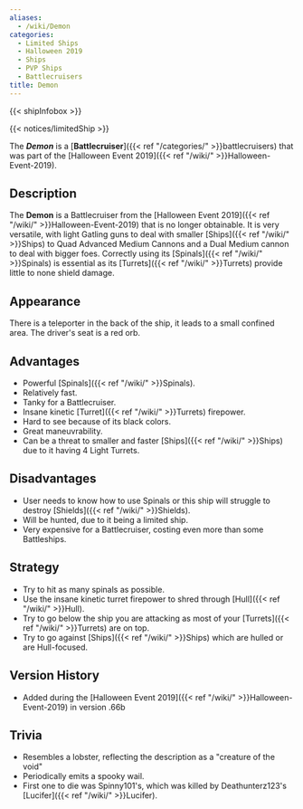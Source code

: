 ```yaml
---
aliases:
  - /wiki/Demon
categories:
  - Limited Ships
  - Halloween 2019
  - Ships
  - PVP Ships
  - Battlecruisers
title: Demon
---
```


{{< shipInfobox >}}

{{< notices/limitedShip >}}

The **_Demon_** is a [**Battlecruiser**]({{< ref "/categories/" >}}battlecruisers) that was part of the [Halloween Event 2019]({{< ref "/wiki/" >}}Halloween-Event-2019).

## Description

The **Demon** is a Battlecruiser from the [Halloween Event 2019]({{< ref "/wiki/" >}}Halloween-Event-2019) that is no longer obtainable. It is very versatile, with light Gatling guns to deal with smaller [Ships]({{< ref "/wiki/" >}}Ships) to Quad Advanced Medium Cannons and a Dual Medium cannon to deal with bigger foes. Correctly using its [Spinals]({{< ref "/wiki/" >}}Spinals) is essential as its [Turrets]({{< ref "/wiki/" >}}Turrets) provide little to none shield damage.

## Appearance

There is a teleporter in the back of the ship, it leads to a small confined area. The driver's seat is a red orb.

## Advantages

- Powerful [Spinals]({{< ref "/wiki/" >}}Spinals).
- Relatively fast.
- Tanky for a Battlecruiser.
- Insane kinetic [Turret]({{< ref "/wiki/" >}}Turrets) firepower.
- Hard to see because of its black colors.
- Great maneuvrability.
- Can be a threat to smaller and faster [Ships]({{< ref "/wiki/" >}}Ships) due to it having 4 Light Turrets.

## Disadvantages

- User needs to know how to use Spinals or this ship will struggle to destroy [Shields]({{< ref "/wiki/" >}}Shields).
- Will be hunted, due to it being a limited ship.
- Very expensive for a Battlecruiser, costing even more than some Battleships.

## Strategy

- Try to hit as many spinals as possible.
- Use the insane kinetic turret firepower to shred through [Hull]({{< ref "/wiki/" >}}Hull).
- Try to go below the ship you are attacking as most of your [Turrets]({{< ref "/wiki/" >}}Turrets) are on top.
- Try to go against [Ships]({{< ref "/wiki/" >}}Ships) which are hulled or are Hull-focused.

## Version History

- Added during the [Halloween Event 2019]({{< ref "/wiki/" >}}Halloween-Event-2019) in version .66b

## Trivia

- Resembles a lobster, reflecting the description as a "creature of the void"
- Periodically emits a spooky wail.
- First one to die was Spinny101's, which was killed by Deathunterz123's [Lucifer]({{< ref "/wiki/" >}}Lucifer).
